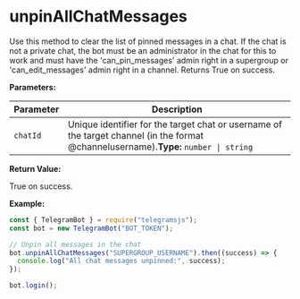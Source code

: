 # unpinAllChatMessages

Use this method to clear the list of pinned messages in a chat. If the chat is not a private chat, the bot must be an administrator in the chat for this to work and must have the 'can_pin_messages' admin right in a supergroup or 'can_edit_messages' admin right in a channel. Returns True on success.

**Parameters:**

| Parameter | Description                                                                                                                           |
| --------- | ------------------------------------------------------------------------------------------------------------------------------------- |
| `chatId`  | Unique identifier for the target chat or username of the target channel (in the format @channelusername).**Type:** `number \| string` |

**Return Value:**

True on success.

**Example:**

```javascript
const { TelegramBot } = require("telegramsjs");
const bot = new TelegramBot("BOT_TOKEN");

// Unpin all messages in the chat
bot.unpinAllChatMessages("SUPERGROUP_USERNAME").then((success) => {
  console.log("All chat messages unpinned:", success);
});

bot.login();
```
